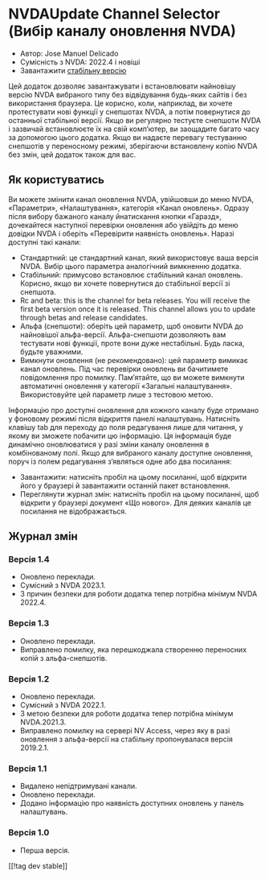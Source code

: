 # NVDAUpdate Channel Selector (Вибір каналу оновлення NVDA) #

* Автор: Jose Manuel Delicado
* Сумісність з NVDA: 2022.4 і новіші
* Завантажити [стабільну версію][1]

Цей додаток дозволяє завантажувати і встановлювати найновішу версію NVDA
вибраного типу без відвідування будь-яких сайтів і без використання
браузера. Це корисно, коли, наприклад, ви хочете протестувати нові функції у
снепшотах NVDA, а потім повернутися до останньої стабільної версії. Якщо ви
регулярно тестуєте снепшоти NVDA і зазвичай встановлюєте їх на свій
комп’ютер, ви заощадите багато часу за допомогою цього додатка. Якщо ви
надаєте перевагу тестуванню снепшотів у переносному режимі, зберігаючи
встановлену копію NVDA без змін, цей додаток також для вас.

## Як користуватись

Ви можете змінити канал оновлення NVDA, увійшовши до меню NVDA, «Параметри»,
«Налаштування», категорія «Канал оновлень». Одразу після вибору бажаного
каналу йнатискання кнопки «Гаразд», дочекайтеся наступної перевірки
оновлення або увійдіть до меню довідки NVDA і оберіть «Перевірити наявність
оновлень». Наразі доступні такі канали:

* Стандартний: це стандартний канал, який використовує ваша версія
  NVDA. Вибір цього параметра аналогічний вимкненню додатка.
* Стабільний: примусово встановлює стабільний канал оновлень. Корисно, якщо
  ви хочете повернутися до стабільної версії зі снепшота.
* Rc and beta: this is the channel for beta releases. You will receive the
  first beta version once it is released. This channel allows you to update
  through betas and release candidates.
* Альфа (снепшоти): оберіть цей параметр, щоб оновити NVDA до найновішої
  альфа-версії. Альфа-снепшоти дозволяють вам тестувати нові функції, проте
  вони дуже нестабільні. Будь ласка, будьте уважними.
* Вимкнути оновлення (не рекомендовано): цей параметр вимикає канал
  оновлень. Під час перевірки оновлень ви бачитимете повідомлення про
  помилку. Пам’ятайте, що ви можете вимкнути автоматичні оновлення у
  категорії «Загальні налаштування». Використовуйте цей параметр лише з
  тестовою метою.

Інформацію про доступні оновлення для кожного каналу буде отримано у
фоновому режимі після відкриття панелі налаштувань. Натисніть клавішу tab
для переходу до поля редагування лише для читання, у якому ви зможете
побачити цю інформацію. Ця інформація буде динамічно оновлюватися у разі
зміни каналу оновлення в комбінованому полі. Якщо для вибраного каналу
доступне оновлення, поруч із полем редагування з’являться одне або два
посилання:

* Завантажити: натисніть пробіл на цьому посиланні, щоб відкрити його у
  браузері й завантажити останній пакет встановлення.
* Переглянути журнал змін: натисніть пробіл на цьому посиланні, щоб відкрити
  у браузері документ «Що нового». Для деяких каналів це посилання не
  відображається.

## Журнал змін

### Версія 1.4

* Оновлено переклади.
* Сумісний з NVDA 2023.1.
* З причин безпеки для роботи додатка тепер потрібна мінімум NVDA 2022.4.

### Версія 1.3

* Оновлено переклади.
* Виправлено помилку, яка перешкоджала створенню переносних копій з
  альфа-снепшотів.

### Версія 1.2

* Оновлено переклади.
* Сумісний з NVDA 2022.1.
* З метою безпеки для роботи додатка тепер потрібна мінімум NVDA.2021.3.
* Виправлено помилку  на сервері NV Access, через яку в разі оновлення з
  альфа-версії на стабільну пропонувалася версія 2019.2.1.

### Версія 1.1

* Видалено непідтримувані канали.
* Оновлено переклади.
* Додано інформацію про наявність доступних оновлень у панель налаштувань.

### Версія 1.0

* Перша версія.

[[!tag dev stable]]

[1]: https://www.nvaccess.org/addonStore/legacy?file=updateChannel
